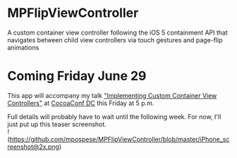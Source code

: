 MPFlipViewController
====================

A custom container view controller following the iOS 5 containment API that navigates between child view controllers via touch gestures and page-flip animations
  
Coming Friday June 29
=====================

This app will accompany my talk ["Implementing Custom Container View Controllers"](http://cocoaconf.com/conference/sessionDetails/82?confId=4) at [CocoaConf DC](http://cocoaconf.com/dc-2012/home) this Friday at 5 p.m.  

Full details will probably have to wait until the following week.  For now, I'll just put up this teaser screenshot.  
!(https://github.com/mpospese/MPFlipViewController/blob/master/iPhone_screenshot@2x.png)
